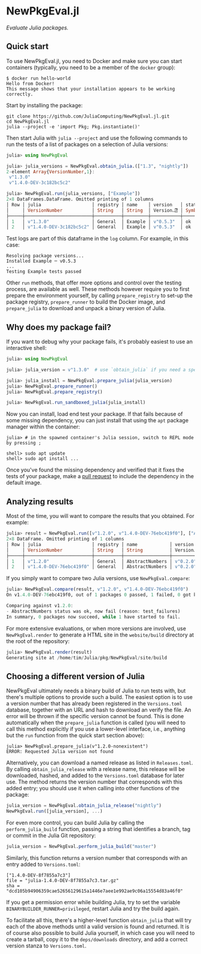 # NewPkgEval.jl

*Evaluate Julia packages.*


## Quick start

To use NewPkgEval.jl, you need to Docker and make sure you can start containers (typically,
you need to be a member of the `docker` group):

```
$ docker run hello-world
Hello from Docker!
This message shows that your installation appears to be working correctly.
```

Start by installing the package:

```shell
git clone https://github.com/JuliaComputing/NewPkgEval.jl.git
cd NewPkgEval.jl
julia --project -e 'import Pkg; Pkg.instantiate()'
```

Then start Julia with `julia --project` and use the following commands to run the tests of a
list of packages on a selection of Julia versions:

```julia
julia> using NewPkgEval

julia> julia_versions = NewPkgEval.obtain_julia.(["1.3", "nightly"])
2-element Array{VersionNumber,1}:
 v"1.3.0"
 v"1.4.0-DEV-3c182bc5c2"

julia> NewPkgEval.run(julia_versions, ["Example"])
2×8 DataFrames.DataFrame. Omitted printing of 1 columns
│ Row │ julia                   │ registry │ name    │ version   │ status │ reason  │ duration │
│     │ VersionNumber           │ String   │ String  │ Version…⍰ │ Symbol │ Symbol⍰ │ Float64  │
├─────┼─────────────────────────┼──────────┼─────────┼───────────┼────────┼─────────┼──────────┤
│ 1   │ v"1.3.0"                │ General  │ Example │ v"0.5.3"  │ ok     │ missing │ 6.94     │
│ 2   │ v"1.4.0-DEV-3c182bc5c2" │ General  │ Example │ v"0.5.3"  │ ok     │ missing │ 6.948    │
```

Test logs are part of this dataframe in the `log` column. For example, in this case:

```
Resolving package versions...
Installed Example ─ v0.5.3
...
Testing Example tests passed
```

Other `run` methods, that offer more options and control over the testing process, are
available as well. These methods however require you to first prepare the environment
yourself, by calling `prepare_registry` to set-up the package registry, `prepare_runner` to
build the Docker image, and `prepare_julia` to download and unpack a binary version of
Julia.


## Why does my package fail?

If you want to debug why your package fails, it's probably easiest to use an interactive
shell:

```julia
julia> using NewPkgEval

julia> julia_version = v"1.3.0"  # use `obtain_julia` if you need a specific build

julia> julia_install = NewPkgEval.prepare_julia(julia_version)
julia> NewPkgEval.prepare_runner()
julia> NewPkgEval.prepare_registry()

julia> NewPkgEval.run_sandboxed_julia(julia_install)
```

Now you can install, load end test your package. If that fails because of some missing
dependency, you can just install that using the `apt` package manager within the container:

```
julia> # in the spawned container's Julia session, switch to REPL mode by pressing ;

shell> sudo apt update
shell> sudo apt install ...
```

Once you've found the missing dependency and verified that it fixes the tests of your
package, make a [pull
request](https://github.com/JuliaComputing/NewPkgEval.jl/edit/master/runner/Dockerfile) to
include the dependency in the default image.


## Analyzing results

Most of the time, you will want to compare the results that you obtained. For example:

```julia
julia> result = NewPkgEval.run([v"1.2.0", v"1.4.0-DEV-76ebc419f0"], ["AbstractNumbers"])
2×8 DataFrame. Omitted printing of 1 columns
│ Row │ julia                   │ registry │ name            │ version   │ status │ reason        │ duration │
│     │ VersionNumber           │ String   │ String          │ Version…⍰ │ Symbol │ Symbol⍰       │ Float64  │
├─────┼─────────────────────────┼──────────┼─────────────────┼───────────┼────────┼───────────────┼──────────┤
│ 1   │ v"1.2.0"                │ General  │ AbstractNumbers │ v"0.2.0"  │ ok     │ missing       │ 24.768   │
│ 2   │ v"1.4.0-DEV-76ebc419f0" │ General  │ AbstractNumbers │ v"0.2.0"  │ fail   │ test_failures │ 26.803   │
```

If you simply want to compare two Julia versions, use `NewPkgEval.compare`:

```julia
julia> NewPkgEval.compare(result, v"1.2.0", v"1.4.0-DEV-76ebc419f0")
On v1.4.0-DEV-76ebc419f0, out of 1 packages 0 passed, 1 failed, 0 got killed and 0 were skipped.

Comparing against v1.2.0:
- AbstractNumbers status was ok, now fail (reason: test_failures)
In summary, 0 packages now succeed, while 1 have started to fail.
```

For more extensive evaluations, or when more versions are involved, use `NewPkgEval.render`
to generate a HTML site in the `website/build` directory at the root of the repository:

```julia
julia> NewPkgEval.render(result)
Generating site at /home/tim/Julia/pkg/NewPkgEval/site/build
```


## Choosing a different version of Julia

NewPkgEval ultimately needs a binary build of Julia to run tests with, but there's multiple
options to provide such a build. The easiest option is to use a version number that has
already been registered in the `Versions.toml` database, together with an URL and hash to
download an verify the file. An error will be thrown if the specific version cannot be
found. This is done automatically when the `prepare_julia` function is called (you will need
to call this method explicitly if you use a lower-level interface, i.e., anything but the
`run` function from the quick start section above):

```
julia> NewPkgEval.prepare_julia(v"1.2.0-nonexistent")
ERROR: Requested Julia version not found
```

Alternatively, you can download a named release as listed in `Releases.toml`. By calling
`obtain_julia_release` with a release name, this release will be downloaded, hashed, and
added to the `Versions.toml` database for later use. The method returns the version number
that corresponds with this added entry; you should use it when calling into other functions
of the package:

```julia
julia_version = NewPkgEval.obtain_julia_release("nightly")
NewPkgEval.run([julia_version], ...)
```

For even more control, you can build Julia by calling the `perform_julia_build` function,
passing a string that identifies a branch, tag or commit in the Julia Git repository:

```julia
julia_version = NewPkgEval.perform_julia_build("master")
```

Similarly, this function returns a version number that corresponds with an entry added to
`Versions.toml`:

```
["1.4.0-DEV-8f7855a7c3"]
file = "julia-1.4.0-DEV-8f7855a7c3.tar.gz"
sha = "dcd105b94906359cae52656129615a1446e7aee1e992ae9c06a15554d83a46f0"
```

If you get a permission error while building Julia, try to set the variable
`BINARYBUILDER_RUNNER=privileged`, restart Julia and try the build again.

To facilitate all this, there's a higher-level function `obtain_julia` that will try each of
the above methods until a valid version is found and returned. It is of course also possible
to build Julia yourself, in which case you will need to create a tarball, copy it to the
`deps/downloads` directory, and add a correct version stanza to `Versions.toml`.
